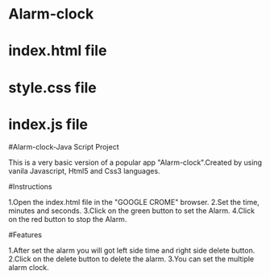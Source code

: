 # Alarm-clock
# index.html file
# style.css file
# index.js file

#Alarm-clock-Java Script Project

This is a very basic version of a popular app "Alarm-clock".Created by using vanila Javascript, Html5 and Css3 languages.

#Instructions

1.Open the index.html file in the "GOOGLE CROME" browser. 
2.Set the time, minutes and seconds.
3.Click on the green button to set the Alarm. 
4.Click on the red button to stop the Alarm. 

#Features

1.After set the alarm you will got left side time and right side delete button.
2.Click on the delete button to delete the alarm.
3.You can set the multiple alarm clock.
